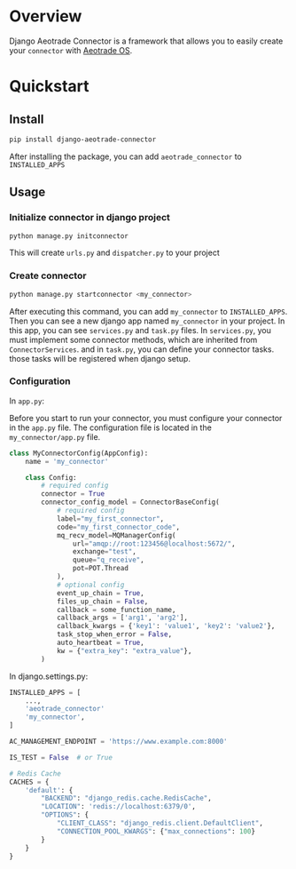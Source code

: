# Overview

Django Aeotrade Connector is a framework that allows you to easily create your `connector`
with [Aeotrade OS](https://www.aeotrade.com/portal).

# Quickstart

## Install

```bash
pip install django-aeotrade-connector
```
After installing the package, you can add `aeotrade_connector` to `INSTALLED_APPS`

## Usage

### Initialize connector in django project

```bash
python manage.py initconnector
```

This will create `urls.py` and `dispatcher.py` to your project

### Create connector

```bash
python manage.py startconnector <my_connector>
```

After executing this command, you can add `my_connector` to `INSTALLED_APPS`. Then you can see a new django app named
`my_connector` in your project.
In this app, you can see `services.py` and `task.py` files. In `services.py`, you must implement some connector methods,
which are inherited from `ConnectorServices`. and in `task.py`, you can define your connector tasks. those tasks will be
registered when django setup.

### Configuration

In `app.py`:

Before you start to run your connector, you must configure your connector in the `app.py` file. The configuration file
is located in the `my_connector/app.py` file.

```Python
class MyConnectorConfig(AppConfig):
    name = 'my_connector'

    class Config:
        # required config
        connector = True
        connector_config_model = ConnectorBaseConfig(
            # required config
            label="my_first_connector",
            code="my_first_connector_code",
            mq_recv_model=MQManagerConfig(
                url="amqp://root:123456@localhost:5672/",
                exchange="test",
                queue="q_receive",
                pot=POT.Thread
            ),
            # optional config
            event_up_chain = True,
            files_up_chain = False,
            callback = some_function_name,
            callback_args = ['arg1', 'arg2'],
            callback_kwargs = {'key1': 'value1', 'key2': 'value2'},
            task_stop_when_error = False,
            auto_heartbeat = True,
            kw = {"extra_key": "extra_value"},
        )


```

In django.settings.py:

```Python
INSTALLED_APPS = [
    ...,
    'aeotrade_connector'
    'my_connector',
]

AC_MANAGEMENT_ENDPOINT = 'https://www.example.com:8000'

IS_TEST = False  # or True

# Redis Cache
CACHES = {
    'default': {
        "BACKEND": "django_redis.cache.RedisCache",
        "LOCATION": 'redis://localhost:6379/0',
        "OPTIONS": {
            "CLIENT_CLASS": "django_redis.client.DefaultClient",
            "CONNECTION_POOL_KWARGS": {"max_connections": 100}
        }
    }
}
```
